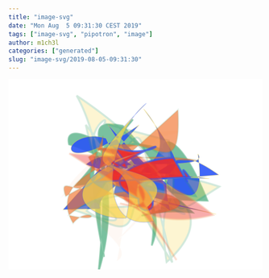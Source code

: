 ```yaml
---
title: "image-svg"
date: "Mon Aug  5 09:31:30 CEST 2019"
tags: ["image-svg", "pipotron", "image"]
author: m1ch3l
categories: ["generated"]
slug: "image-svg/2019-08-05-09:31:30"
---
```


![](image.svg)
